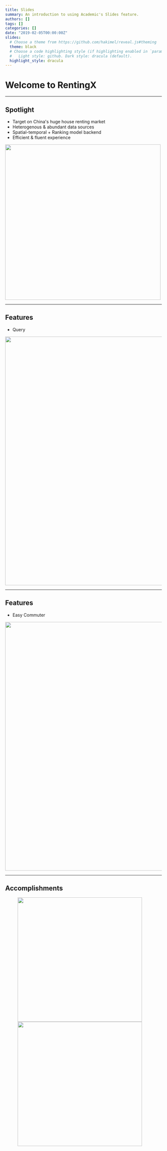 ```yaml
---
title: Slides
summary: An introduction to using Academic's Slides feature.
authors: []
tags: []
categories: []
date: "2019-02-05T00:00:00Z"
slides:
  # Choose a theme from https://github.com/hakimel/reveal.js#theming
  theme: black
  # Choose a code highlighting style (if highlighting enabled in `params.toml`)
  #   Light style: github. Dark style: dracula (default).
  highlight_style: dracula
---
```


# Welcome to RentingX

<!-- [Academic](https://sourcethemes.com/academic/) -->

---

## Spotlight

- Target on China's huge house renting market
- Heterogenous & abundant data sources
- Spatial-temporal + Ranking model backend
- Efficient & fluent experience

<img src="/img/RentingX/0.png" width="500">

---

## Features
- Query

<img src="/img/RentingX/1.png" width="800">

---

## Features
- Easy Commuter

<img src="/img/RentingX/2.png" width="800">

---

## Accomplishments
<figure class="half">
    <img src="/img/RentingX/pr0.jpg" width="400">
    <img src="/img/RentingX/pr1.jpg" width="400">
</figure>

<!-- ---

Make content appear incrementally

```
{{%/* fragment */%}} One {{%/* /fragment */%}}
{{%/* fragment */%}} **Two** {{%/* /fragment */%}}
{{%/* fragment */%}} Three {{%/* /fragment */%}}
```

Press `Space` to play!

{{% fragment %}} One {{% /fragment %}}
{{% fragment %}} **Two** {{% /fragment %}}
{{% fragment %}} Three {{% /fragment %}} -->


